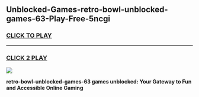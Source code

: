 
## Unblocked-Games-retro-bowl-unblocked-games-63-Play-Free-5ncgi
<h3>
<a href="https://premium76.site?title=retro-bowl-unblocked-games-63&ref=10A">CLICK TO PLAY</a></h3>
<hr>

<h3>
<a href="https://premium76.site?title=retro-bowl-unblocked-games-63&ref=10A">CLICK 2 PLAY</a>
  
</h3>

<a href="https://premium76.site?title=retro-bowl-unblocked-games-63&ref=10A"><img src="https://clearcache.store/games.png"></a>


**retro-bowl-unblocked-games-63 games unblocked: Your Gateway to Fun and Accessible Online Gaming**
